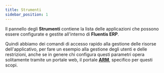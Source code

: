 ```yaml
---
title: Strumenti
sidebar_position: 1
---
```


Il pannello degli **Strumenti** contiene la lista delle applicazioni che possono essere configurate e gestite all'interno di **Fluentis ERP**.

Quindi abbiamo dei comandi di accesso rapido alla gestione delle risorse dell'applicativo, per fare un esempio alla gestione degli utenti e delle restrizioni, anche se in genere chi configura questi parametri opera solitamente tramite un portale web, il portale [**ARM**](https://docs.fluentis.com/Arm/), specifico per questi scopi.  
